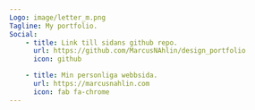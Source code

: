 ```yaml
---
Logo: image/letter_m.png
Tagline: My portfolio.
Social:
    - title: Link till sidans github repo.
      url: https://github.com/MarcusNAhlin/design_portfolio
      icon: github

    - title: Min personliga webbsida.
      url: https://marcusnahlin.com
      icon: fab fa-chrome
---
```

